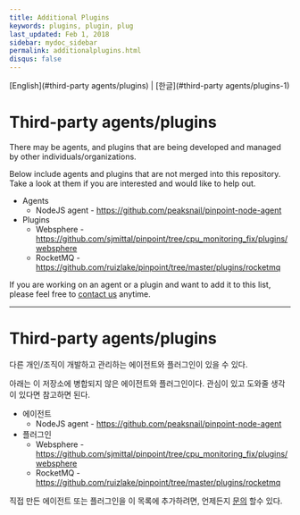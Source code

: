 ```yaml
---
title: Additional Plugins
keywords: plugins, plugin, plug
last_updated: Feb 1, 2018
sidebar: mydoc_sidebar
permalink: additionalplugins.html
disqus: false
---
```


[English](#third-party agents/plugins) | [한글](#third-party agents/plugins-1)
# Third-party agents/plugins

There may be agents, and plugins that are being developed and managed by other individuals/organizations.

Below include agents and plugins that are not merged into this repository.  
Take a look at them if you are interested and would like to help out.
* Agents
  * NodeJS agent - https://github.com/peaksnail/pinpoint-node-agent
* Plugins
  * Websphere - https://github.com/sjmittal/pinpoint/tree/cpu_monitoring_fix/plugins/websphere
  * RocketMQ - https://github.com/ruizlake/pinpoint/tree/master/plugins/rocketmq

If you are working on an agent or a plugin and want to add it to this list, please feel free to [contact us](mailto:roy.kim@navercorp.com) anytime.

---

# Third-party agents/plugins

다른 개인/조직이 개발하고 관리하는 에이전트와 플러그인이 있을 수 있다.

아래는 이 저장소에 병합되지 않은 에이전트와 플러그인이다.
관심이 있고 도와줄 생각이 있다면 참고하면 된다.
* 에이전트
  * NodeJS agent - https://github.com/peaksnail/pinpoint-node-agent
* 플러그인
  * Websphere - https://github.com/sjmittal/pinpoint/tree/cpu_monitoring_fix/plugins/websphere
  * RocketMQ - https://github.com/ruizlake/pinpoint/tree/master/plugins/rocketmq

직접 만든 에이전트 또는 플러그인을 이 목록에 추가하려면, 언제든지 [문의](mailto:roy.kim@navercorp.com) 할수 있다.
